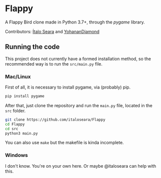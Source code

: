 # Flappy

A Flappy Bird clone made in Python 3.7+, through the *pygame* library.

Contributors: [Ítalo Seara](https://github.com/italoseara) and
[YohananDiamond](https://github.com/YohananDiamond)

## Running the code

This project does not currently have a formed installation method, so
the recommended way is to run the `src/main.py` file.

### Mac/Linux

First of all, it is necessary to install pygame, via (probably) pip.

```bash
pip install pygame
```

After that, just clone the repository and run the `main.py` file,
located in the `src` folder.

```bash
git clone https://github.com/italoseara/Flappy
cd Flappy
cd src
python3 main.py
```

You can also use `make` but the makefile is kinda incomplete.

### Windows

I don't know. You're on your own here. Or maybe @italoseara can help
with this.
